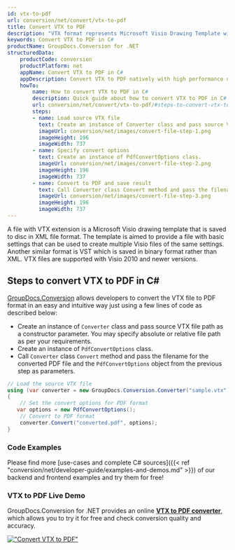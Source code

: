```yaml
---
id: vtx-to-pdf
url: conversion/net/convert/vtx-to-pdf
title: Convert VTX to PDF
description: "VTX format represents Microsoft Visio Drawing Template with .vtx extension. Learn how to convert VTX to PDF file programmatically in C# language using GroupDocs.Conversion for .NET library."
keywords: Convert VTX to PDF in C#
productName: GroupDocs.Conversion for .NET
structuredData:
    productCode: conversion
    productPlatform: net
    appName: Convert VTX to PDF in C#
    appDescription: Convert VTX to PDF natively with high performance using C# language and server side GroupDocs.Conversion for .NET APIs, without the use of any software like Microsoft or Open Office.
    howTo:
        name: How to convert VTX to PDF in C# 
        description: Quick guide about how to convert VTX to PDF in C# with high performance and accuracy.
        url: conversion/net/convert/vtx-to-pdf/#steps-to-convert-vtx-to-pdf-in-c
        steps:
        - name: Load source VTX file 
          text: Create an instance of Converter class and pass source VTX file path as a constructor parameter. You may specify absolute or relative file path as per your requirements. 
          imageUrl: conversion/net/images/convert-file-step-1.png
          imageHeight: 196
          imageWidth: 737
        - name: Specify convert options 
          text: Create an instance of PdfConvertOptions class.
          imageUrl: conversion/net/images/convert-file-step-2.png
          imageHeight: 196
          imageWidth: 737
        - name: Convert to PDF and save result 
          text: Call Converter class Convert method and pass the filename for the converted HTML file and the PdfConvertOptions object from the previous step as parameters.
          imageUrl: conversion/net/images/convert-file-step-3.png
          imageHeight: 196
          imageWidth: 737
---
```


A file with VTX extension is a Microsoft Visio drawing template that is saved to disc in XML file format. The template is aimed to provide a file with basic settings that can be used to create multiple Visio files of the same settings. Another similar format is VST which is saved in binary format rather than XML. VTX files are supported with Visio 2010 and newer versions.

## Steps to convert VTX to PDF in C#

[GroupDocs.Conversion](https://products.groupdocs.com/conversion/net) allows developers to convert the VTX file to PDF format in an easy and intuitive way just using a few lines of code as described below:

* Create an instance of `Converter` class and pass source VTX file path as a constructor parameter. You may specify absolute or relative file path as per your requirements. 
* Create an instance of `PdfConvertOptions` class.
* Call `Converter` class `Convert` method and pass the filename for the converted PDF file and the `PdfConvertOptions` object from the previous step as parameters.

```csharp
// Load the source VTX file
using (var converter = new GroupDocs.Conversion.Converter("sample.vtx"))
{
    // Set the convert options for PDF format
   var options = new PdfConvertOptions();
    // Convert to PDF format
    converter.Convert("converted.pdf", options);
}
```

### Code Examples

Please find more [use-cases and complete C# sources]({{< ref "conversion/net/developer-guide/examples-and-demos.md" >}}) of our backend and frontend examples and try them for free!

### VTX to PDF Live Demo

GroupDocs.Conversion for .NET provides an online [**VTX to PDF converter**](https://products.groupdocs.app/conversion/vtx-to-pdf), which allows you to try it for free and check conversion quality and accuracy.

[!["Convert VTX to PDF"](conversion/net/images/convert-to-pdf/convert-vtx-to-pdf.png)](https://products.groupdocs.app/conversion/vtx-to-pdf)